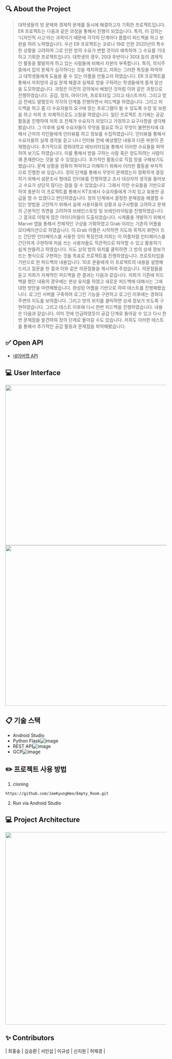 ## 🔍 About the Project
> 대학생들의 방 문제와 경제적 문제를 동시에 해결하고자 기획한 프로젝트입니다.
ER 프로젝트는 다음과 같은 과정을 통해서 진행이 되었습니다. 특히, 이 강의는 ‘디자인적 사고’라는 과목이기 때문에 각각의 단계마다 틈틈이 피드백을 하고 보완을 하려 노력했습니다. 
우선 ER 프로젝트는 코로나 19로 인한 2020년의 특수한 상황을 고려하여 그로 인한 방의 수요가 변할 것이라 예측하여 그 수요를 기대하고 기획한 프로젝트입니다. 
대학생의 경우, 20대 후반이나 30대 등의 경제적인 활동을 활발하게 하고 있는 사람들에 비해서 자본이 부족합니다. 특히, 의식주 중에서 집의 문제가 심각하다는 것을 캐치하였고, 저희는 그러한 특징을 파악하고 대학생들에게 도움을 줄 수 있는 어플을 만들고자 하였습니다. ER 프로젝트를 통해서 자취방의 공실 문제 해결과 실제로 방을 구하려는 학생들에게 중개 알선을 도모하였습니다.
과정은 이전의 강의에서 배웠던 것처럼 이와 같은 과정으로 진행하였습니다. 공감, 정의, 아이디어, 프로토타입 그리고 테스트까지. 그리고 방금 전에도 말했듯이 각각의 단계를 진행하면서 피드백을 하였습니다. 그리고 피드백을 하고 좀 더 수요자들의 요구에 맞는 프로그램이 될 수 있도록 수정 및 보완을 하고 저희 조 자체적으로도 고찰을 하였습니다.
일단 프로젝트 초기에는 공감 활동을 진행하여 저희 조 전체가 수요자가 되었다고 가정하고 요구사항을 생각해봤습니다. 그 이후에 실제 수요자들이 무엇을 필요로 하고 무엇이 불편한지에 대해서 근처의 지인들에게 인터뷰를 하고 정보를 수집하였습니다. 인터뷰를 통해서 수요자들의 실제 생각을 듣고 나니 인터뷰 전에 예상했던 내용과 다른 부분이 존재했습니다. 
추가적으로 경희대학교 에브리타임을 통해서 이러한 수요들을 파악하여 보기도 하였습니다. 이를 통해서 방을 구하는 사람 혹은 양도하려는 사람이 꽤 존재한다는 것을 알 수 있었습니다.
추가적인 활동으로 직접 방을 구해보기도 했습니다. 문제 상황을 정확히 파악하고 이해하기 위해서 이러한 활동을 부차적으로 진행한 바 있습니다.
정의 단계를 통해서 무엇이 문제였는지 정확하게 결정하기 위해서 설문조사 형태로 인터뷰를 진행하였고 조사 대상자의 생각을 들어보고 수요가 상당히 많다는 점을 알 수 있었습니다. 그래서 이런 수요들을 기반으로 하여 충분히 이 프로젝트를 통해서 KT조에서 수요자들에게 가치 있고 유용한 공급을 할 수 있겠다고 판단하였습니다.
정의 단계에서 결정한 문제점을 해결할 수 있는 방법을 고안하기 위해서 실제 사용자들의 상황과 요구사항을 고려하고 문제의 근본적인 측면을 고려하여 브레인스토밍 및 브레인라이팅을 진행하였습니다.
그 결과로 이렇게 많은 아이디어들이 도출되었습니다.
시제품을 개발하기 위해서 Marvel 앱을 통해서 전체적인 구상을 기획하였고 Grab 이라는 기존의 어플을 모티베이션으로 하였습니다. 이 Grab 어플은 시작하면 지도와 목적지 화면이 뜨는 간단한 인터페이스를 사용한 것이 특징인데 저희는 이 어플처럼 인터페이스를 간단하게 구현하여 처음 쓰는 사용자들도 직관적으로 파악할 수 있고 활용하기 쉽게 만들려고 하였습니다. 지도 상의 방의 위치를 클릭하면 그 방의 상세 정보가 뜨는 형식으로 구현하는 것을 목표로 프로젝트를 진행하였습니다.
프로토타입을 기반으로 한 피드백의 내용입니다. 10조 분들에게 이 프로젝트의 내용을 설명해드리고 질문을 한 결과 이와 같은 의문점들을 제시하여 주셨습니다.
의문점들을 듣고 저희가 자체적인 피드백을 한 결과는 다음과 같습니다. 저희가 기존에 피드백을 했던 내용의 경우에는 현상 유지를 하였고 새로운 피드백에 대해서는 그에 대한 방안을 마련해봤습니다.
완성된 어플을 기반으로 하여 테스트를 진행해봤습니다. 로그인 서버를 구축하여 로그인 기능을 구현하고 로그인 이후에는 경희대 주변의 지도를 보여줍니다. 그리고 방의 위치를 클릭하면 상세 정보가 뜨도록 구현하였습니다. 그리고 테스트 이후에 다시 한번 피드백을 진행하였습니다.
내용은 다음과 같습니다. 이미 전에 언급하였듯이 공감 단계로 돌아갈 수 있고 다시 한번 문제점을 발견하여 정의 단계로 돌아갈 수도 있습니다. 저희도 이러한 테스트를 통해서 추가적인 공감 활동과 문제점을 파악해봤습니다.


## ✅ Open API
- [네이버맵 API](https://www.ncloud.com/product/applicationService/maps)

## 💻 User Interface 
<img src="https://user-images.githubusercontent.com/84301776/127002637-50025e8f-9f98-4c4f-a94b-13c46b49eb46.png"  width="1000" height="500">
<img src="https://user-images.githubusercontent.com/84301776/127003107-9fd049e3-dd76-4b0a-b606-6939d28c5c4a.png"  width="1000" height="500">
   
## 📋 기술 스택
- Android Studio
- Python Flask![image](https://user-images.githubusercontent.com/84301776/128960530-500f7ba5-a0c2-4272-b694-4e93796849f9.png)
- REST API![image](https://user-images.githubusercontent.com/84301776/128960564-72ce4566-e106-4a07-a47f-f50f2309df75.png)
- GCP![image](https://user-images.githubusercontent.com/84301776/128960585-a9cb1065-f61a-437e-a97a-f3a9b0161068.png)
 

## ✏️ 프로젝트 사용 방법
1. cloning
```
https://github.com/JaeKyungHeo/Empty_Room.git
```

2. Run via Android Studio


## 💻 Project Architecture
<img src="https://user-images.githubusercontent.com/84301776/127003221-e4201c23-ef5e-41c4-b874-937e9d402bdb.png"  width="1000" height="600">

  
   
## ✨ Contributors 

| 최홍송 | 김승환 | 서인섭 | 이규성 | 신지원 | 허재경 |

 
